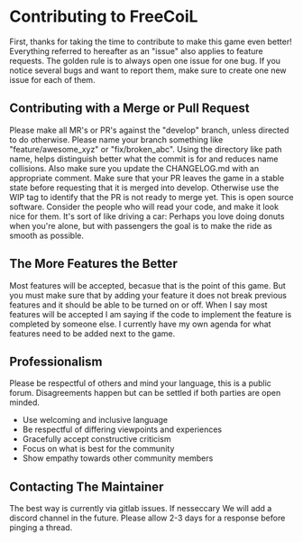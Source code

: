 # Contributing to FreeCoiL
First, thanks for taking the time to contribute to make this game even better!
Everything referred to hereafter as an "issue" also applies to feature requests.
The golden rule is to always open one issue for one bug. If you notice several bugs 
and want to report them, make sure to create one new issue for each of them.
## Contributing with a Merge or Pull Request
Please make all MR's or PR's against the "develop" branch, unless directed to do 
otherwise. Please name your branch something like "feature/awesome_xyz" or 
"fix/broken_abc". Using the directory like path name, helps distinguish better what 
the commit is for and reduces name collisions. Also make sure you update the 
CHANGELOG.md with an appropriate comment.
Make sure that your PR leaves the game in a stable state before requesting that it 
is merged into develop. Otherwise use the WIP tag to identify that the PR is not 
ready to merge yet.
This is open source software. Consider the people who will read your code, and make 
it look nice for them. It's sort of like driving a car: Perhaps you love doing donuts 
when you're alone, but with passengers the goal is to make the ride as smooth as possible.
## The More Features the Better
Most features will be accepted, becasue that is the point of this game. But you 
must make sure that by adding your feature it does not break previous features
and it should be able to be turned on or off. When I say most features will be
accepted I am saying if the code to implement the feature is completed by 
someone else. I currently have my own agenda for what features need to be 
added next to the game.
## Professionalism
Please be respectful of others and mind your language, this is a public forum. 
Disagreements happen but can be settled if both parties are open minded.
* Use welcoming and inclusive language
* Be respectful of differing viewpoints and experiences
* Gracefully accept constructive criticism
* Focus on what is best for the community
* Show empathy towards other community members
## Contacting The Maintainer
The best way is currently via gitlab issues. If nesseccary We will add a discord
channel in the future. Please allow 2-3 days for a response before pinging a thread.